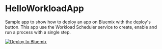 # HelloWorkloadApp
Sample app to show how to deploy an app on Bluemix with the deploy's button. 
This app use the Workload Scheduler service to create, enable and run a process with a single step. 

[![Deploy to Bluemix](https://bluemix.net/deploy/button.png)](https://bluemix.net/deploy?repository=https://github.com/donFotter/HelloWorkloadApp)
